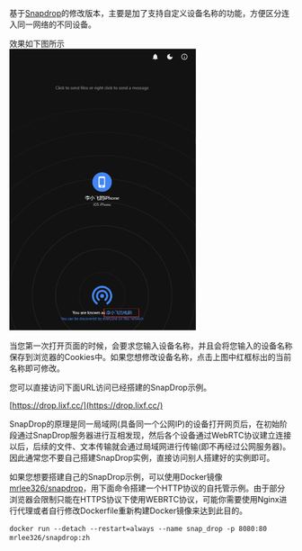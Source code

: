 基于[Snapdrop](https://github.com/RobinLinus/snapdrop/tree/eac780092626761602bfe978c8082908c99c3067)的修改版本，主要是加了支持自定义设备名称的功能，方便区分连入同一网络的不同设备。

效果如下图所示
<br>
<img src="images/image1.png" height="500" />
<br>

当您第一次打开页面的时候，会要求您输入设备名称，并且会将您输入的设备名称保存到浏览器的Cookies中。如果您想修改设备名称，点击上图中红框标出的当前名称即可修改。

您可以直接访问下面URL访问已经搭建的SnapDrop示例。

[https://drop.lixf.cc/](https://drop.lixf.cc/)

SnapDrop的原理是同一局域网(具备同一个公网IP)的设备打开网页后，在初始阶段通过SnapDrop服务器进行互相发现，然后各个设备通过WebRTC协议建立连接以后，后续的文件、文本传输就会通过局域网进行传输(即不再经过公网服务器)。因此通常您不要自己搭建SnapDrop实例，直接访问别人搭建好的实例即可。

如果您想要搭建自己的SnapDrop示例，可以使用Docker镜像[mrlee326/snapdrop](https://hub.docker.com/r/mrlee326/snapdrop)，用下面命令搭建一个HTTP协议的自托管示例。由于部分浏览器会限制只能在HTTPS协议下使用WEBRTC协议，可能你需要使用Nginx进行代理或者自行修改Dockerfile重新构建Docker镜像来达到此目的。

```
docker run --detach --restart=always --name snap_drop -p 8080:80  mrlee326/snapdrop:zh
```